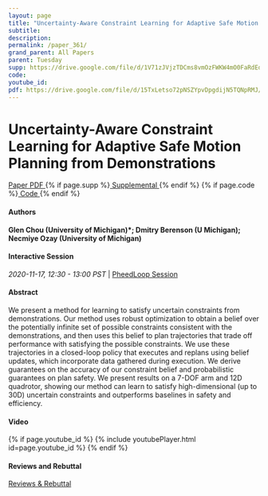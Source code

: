 ```yaml
---
layout: page
title: "Uncertainty-Aware Constraint Learning for Adaptive Safe Motion Planning from Demonstrations"
subtitle: 
description:
permalink: /paper_361/
grand_parent: All Papers
parent: Tuesday
supp: https://drive.google.com/file/d/1V71zJVjzTDCms8vmOzFWKW4mO0FaRdEd/view
code: 
youtube_id: 
pdf: https://drive.google.com/file/d/15TxLetso72pNSZYpvDpgdijN5TQNpRMJ/view
---
```


# Uncertainty-Aware Constraint Learning for Adaptive Safe Motion Planning from Demonstrations

<a href="https://drive.google.com/file/d/15TxLetso72pNSZYpvDpgdijN5TQNpRMJ/view" target="_blank" rel="noopener noreferrer" class="btn btn-blue"><i class="fa fa-file-text-o" aria-hidden="true"></i> Paper PDF </a> {% if page.supp %}<a href="https://drive.google.com/file/d/1V71zJVjzTDCms8vmOzFWKW4mO0FaRdEd/view" target="_blank" rel="noopener noreferrer" class="btn btn-green"><i class="fa fa-file-text-o" aria-hidden="true"></i> Supplemental </a>{% endif %} {% if page.code %}<a href="" target="_blank" rel="noopener noreferrer" class="btn"><i class="fa fa-github" aria-hidden="true"></i> Code </a>{% endif %} 

#### Authors
**Glen Chou (University of Michigan)*; Dmitry Berenson (U Michigan); Necmiye Ozay (University of Michigan)**

#### Interactive Session
<em>2020-11-17, 12:30 - 13:00 PST </em> | <a href="https://pheedloop.com/corl2020/virtual/?page=sessions&section=SESND828XB53QBJE9" target="_blank" rel="noopener noreferrer"> PheedLoop Session <i class="fa fa-external-link" aria-hidden="true"></i> </a> 

#### Abstract
We present a method for learning to satisfy uncertain constraints from demonstrations. Our method uses robust optimization to obtain a belief over the potentially infinite set of possible constraints consistent with the demonstrations, and then uses this belief to plan trajectories that trade off performance with satisfying the possible constraints. We use these trajectories in a closed-loop policy that executes and replans using belief updates, which incorporate data gathered during execution. We derive guarantees on the accuracy of our constraint belief and probabilistic guarantees on plan safety. We present results on a 7-DOF arm and 12D quadrotor, showing our method can learn to satisfy high-dimensional (up to 30D) uncertain constraints and outperforms baselines in safety and efficiency.

#### Video
{% if page.youtube_id %}
{% include youtubePlayer.html id=page.youtube_id %}
{% endif %}

#### Reviews and Rebuttal
<a href="https://drive.google.com/file/d/1CHxA4XDFcnQ5AbNgf3vRAYdFLZsvYWqx/view" target="_blank" rel="noopener noreferrer" class="btn btn-purple"><i class="fa fa-pencil-square-o" aria-hidden="true"></i> Reviews & Rebuttal </a>

